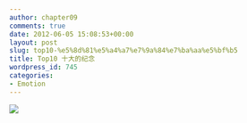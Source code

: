 ```yaml
---
author: chapter09
comments: true
date: 2012-06-05 15:08:53+00:00
layout: post
slug: top10-%e5%8d%81%e5%a4%a7%e7%9a%84%e7%ba%aa%e5%bf%b5
title: Top10 十大的纪念
wordpress_id: 745
categories:
- Emotion
---
```


[![](http://haow.ca/wp-content/uploads/2012/06/top10.jpg)](http://haow.ca/wp-content/uploads/2012/06/top10.jpg)
